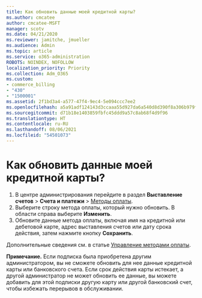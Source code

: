 ```yaml
---
title: Как обновить данные моей кредитной карты?
ms.author: cmcatee
author: cmcatee-MSFT
manager: scotv
ms.date: 04/21/2020
ms.reviewer: jamitche, jmueller
ms.audience: Admin
ms.topic: article
ms.service: o365-administration
ROBOTS: NOINDEX, NOFOLLOW
localization_priority: Priority
ms.collection: Adm_O365
ms.custom:
- commerce_billing
- "430"
- "1500001"
ms.assetid: 2f1bd3a4-a577-47f4-9ec4-5e094ccc7ee2
ms.openlocfilehash: a5a91adf124143d3ccaaa55d927da6a540d8d390f8a306b979f05b4eb279ffc2
ms.sourcegitcommit: d71b18e1403859fbfc45ddd9a57c8ab68f4d9f96
ms.translationtype: HT
ms.contentlocale: ru-RU
ms.lasthandoff: 08/06/2021
ms.locfileid: "54501073"
---
```

# <a name="how-do-i-update-my-credit-card-information"></a>Как обновить данные моей кредитной карты?

1. В центре администрирования перейдите в раздел **Выставление счетов** > **Счета и платежи** > [Методы оплаты](https://go.microsoft.com/fwlink/p/?linkid=2018806).
2. Выберите строку метода оплаты, который нужно обновить. В области справа выберите **Изменить**.
3. Обновите данные метода оплаты, включая имя на кредитной или дебетовой карте, адрес выставления счетов или дату срока действия, затем нажмите кнопку **Сохранить**.

Дополнительные сведения см. в статье [Управление методами оплаты](/microsoft-365/commerce/billing-and-payments/manage-payment-methods).

**Примечание.** Если подписка была приобретена другим администратором, вы не сможете обновить для нее данные кредитной карты или банковского счета. Если срок действия карты истекает, а другой администратор не может обновить ее данные, вы можете добавить для этой подписки другую карту или другой банковский счет, чтобы избежать перерывов в обслуживании.